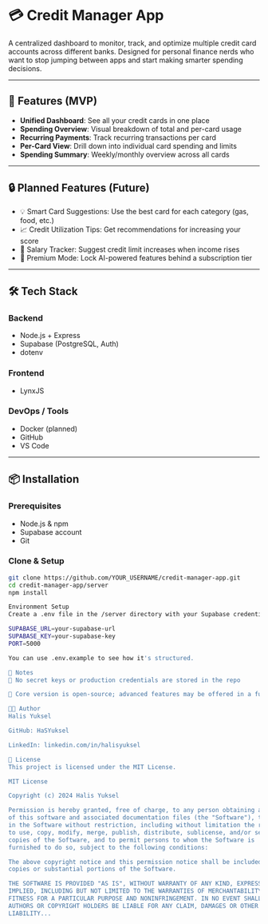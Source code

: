 # 💳 Credit Manager App

A centralized dashboard to monitor, track, and optimize multiple credit card accounts across different banks. Designed for personal finance nerds who want to stop jumping between apps and start making smarter spending decisions.

---

## 🚀 Features (MVP)

- **Unified Dashboard**: See all your credit cards in one place
- **Spending Overview**: Visual breakdown of total and per-card usage
- **Recurring Payments**: Track recurring transactions per card
- **Per-Card View**: Drill down into individual card spending and limits
- **Spending Summary**: Weekly/monthly overview across all cards

---

## 🔒 Planned Features (Future)

- 💡 Smart Card Suggestions: Use the best card for each category (gas, food, etc.)
- 📈 Credit Utilization Tips: Get recommendations for increasing your score
- 💼 Salary Tracker: Suggest credit limit increases when income rises
- 🔐 Premium Mode: Lock AI-powered features behind a subscription tier

---

## 🛠️ Tech Stack

### Backend
- Node.js + Express
- Supabase (PostgreSQL, Auth)
- dotenv

### Frontend
- LynxJS

### DevOps / Tools
- Docker (planned)
- GitHub
- VS Code

---

## 📦 Installation

### Prerequisites
- Node.js & npm
- Supabase account
- Git

### Clone & Setup

```bash
git clone https://github.com/YOUR_USERNAME/credit-manager-app.git
cd credit-manager-app/server
npm install

Environment Setup
Create a .env file in the /server directory with your Supabase credentials:

SUPABASE_URL=your-supabase-url
SUPABASE_KEY=your-supabase-key
PORT=5000

You can use .env.example to see how it's structured.

📌 Notes
🔐 No secret keys or production credentials are stored in the repo

🧩 Core version is open-source; advanced features may be offered in a future premium tier

👨‍💻 Author
Halis Yuksel

GitHub: HaSYuksel

LinkedIn: linkedin.com/in/halisyuksel

📄 License
This project is licensed under the MIT License.

MIT License

Copyright (c) 2024 Halis Yuksel

Permission is hereby granted, free of charge, to any person obtaining a copy
of this software and associated documentation files (the "Software"), to deal
in the Software without restriction, including without limitation the rights
to use, copy, modify, merge, publish, distribute, sublicense, and/or sell
copies of the Software, and to permit persons to whom the Software is
furnished to do so, subject to the following conditions:

The above copyright notice and this permission notice shall be included in all
copies or substantial portions of the Software.

THE SOFTWARE IS PROVIDED "AS IS", WITHOUT WARRANTY OF ANY KIND, EXPRESS OR
IMPLIED, INCLUDING BUT NOT LIMITED TO THE WARRANTIES OF MERCHANTABILITY,
FITNESS FOR A PARTICULAR PURPOSE AND NONINFRINGEMENT. IN NO EVENT SHALL THE
AUTHORS OR COPYRIGHT HOLDERS BE LIABLE FOR ANY CLAIM, DAMAGES OR OTHER
LIABILITY...


